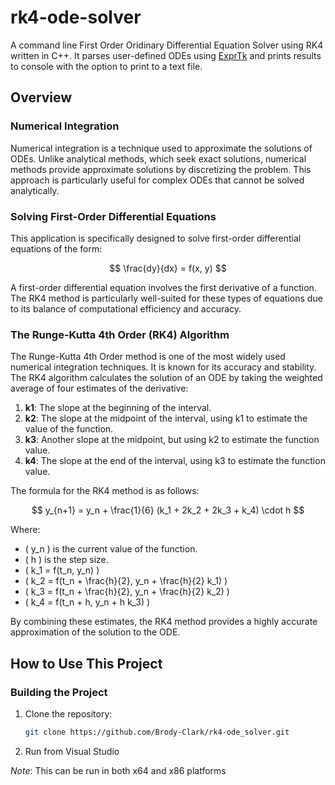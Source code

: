 # rk4-ode-solver
A command line First Order Oridinary Differential Equation Solver using RK4 written in C++. It parses user-defined ODEs using [ExprTk](https://github.com/ArashPartow/exprtk) and prints results to console with the option to print to a text file.

## Overview

### Numerical Integration

Numerical integration is a technique used to approximate the solutions of ODEs. Unlike analytical methods, which seek exact solutions, numerical methods provide approximate solutions by discretizing the problem. This approach is particularly useful for complex ODEs that cannot be solved analytically.

### Solving First-Order Differential Equations

This application is specifically designed to solve first-order differential equations of the form:

$$
\frac{dy}{dx} = f(x, y)
$$

A first-order differential equation involves the first derivative of a function. The RK4 method is particularly well-suited for these types of equations due to its balance of computational efficiency and accuracy.

### The Runge-Kutta 4th Order (RK4) Algorithm

The Runge-Kutta 4th Order method is one of the most widely used numerical integration techniques. It is known for its accuracy and stability. The RK4 algorithm calculates the solution of an ODE by taking the weighted average of four estimates of the derivative:

1. **k1**: The slope at the beginning of the interval.
2. **k2**: The slope at the midpoint of the interval, using k1 to estimate the value of the function.
3. **k3**: Another slope at the midpoint, but using k2 to estimate the function value.
4. **k4**: The slope at the end of the interval, using k3 to estimate the function value.

The formula for the RK4 method is as follows:

$$
y_{n+1} = y_n + \frac{1}{6} (k_1 + 2k_2 + 2k_3 + k_4) \cdot h
$$

Where:
- \( y_n \) is the current value of the function.
- \( h \) is the step size.
- \( k_1 = f(t_n, y_n) \)
- \( k_2 = f(t_n + \frac{h}{2}, y_n + \frac{h}{2} k_1) \)
- \( k_3 = f(t_n + \frac{h}{2}, y_n + \frac{h}{2} k_2) \)
- \( k_4 = f(t_n + h, y_n + h k_3) \)

By combining these estimates, the RK4 method provides a highly accurate approximation of the solution to the ODE.

## How to Use This Project

### Building the Project

1. Clone the repository:
   ```sh
   git clone https://github.com/Brody-Clark/rk4-ode_solver.git
   ```
2. Run from Visual Studio

_Note_: This can be run in both x64 and x86 platforms
